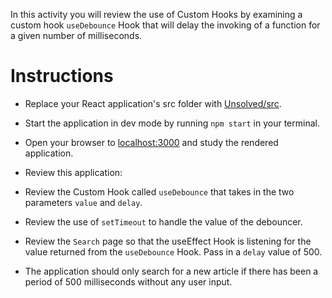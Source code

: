 In this activity you will review the use of Custom Hooks by examining a custom hook `useDebounce` Hook that will delay the invoking of a function for a given number of milliseconds.

  # Instructions

  * Replace your React application's src folder with [Unsolved/src](Unsolved/src).

  * Start the application in dev mode by running `npm start` in your terminal.

  * Open your browser to [localhost:3000](http://localhost:3000) and study the rendered application.

  * Review this application:

  * Review the Custom Hook called `useDebounce` that takes in the two parameters `value` and `delay`.

  * Review the use of `setTimeout` to handle the value of the debouncer.

  * Review the `Search` page so that the useEffect Hook is listening for the value returned from the `useDebounce` Hook. Pass in a `delay` value of 500.

  * The application should only search for a new article if there has been a period of 500 milliseconds without any user input.
